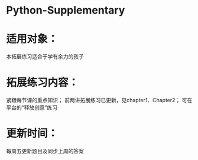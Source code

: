 # Python-Supplementary

# 适用对象：
本拓展练习适合于学有余力的孩子

# 拓展练习内容：
紧跟每节课的重点知识；
前两讲拓展练习已更新，见chapter1、Chapter2；
可在平台的“释放创意”练习

# 更新时间：
每周五更新题目及同步上周的答案
